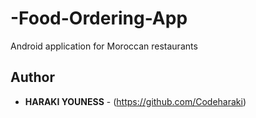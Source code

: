# -Food-Ordering-App
Android application for Moroccan restaurants

## Author
* **HARAKI YOUNESS** - (https://github.com/Codeharaki)
